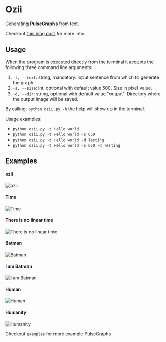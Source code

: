 # Ozii

Generating **PulseGraphs** from text.

Checkout [this blog post](https://mubaris.com/2017-10-04/project-ozii) for more info.

## Usage

When the program is executed directly from the terminal it accepts the following three command line arguments:

1. ```-t, --text```: string, mandatory. Input sentence from which to generate the graph.
2. ```-s, --size```: int, optional with default value 500. Size in pixel value.
3. ```-d, --dir```: string, optional with default value "output". Directory where the output image will be saved.

By calling: ```python ozii.py -h``` the help will show up in the terminal.

Usage examples:
- ```python ozii.py -t Hello world```
- ```python ozii.py -t Hello world -s 650```
- ```python ozii.py -t Hello world -d Testing```
- ```python ozii.py -t Hello world -s 650 -d Testing```

## Examples

#### ozii

![ozii](https://i.imgur.com/OdY8DbM.png)

#### Time

![Time](https://i.imgur.com/7rFdrBq.png)

#### There is no linear time

![There is no linear time](https://i.imgur.com/kgP2lWK.png)

#### Batman

![Batman](https://i.imgur.com/Ypj5K3Q.png)

#### I am Batman

![I am Batman](https://i.imgur.com/Y6Lfuw5.png)

#### Human

![Human](https://i.imgur.com/fnob73l.png)

#### Humanity

![Humanity](https://i.imgur.com/KqCpsPi.png)

Checkout `examples` for more example PulseGraphs.
